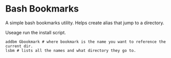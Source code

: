 Bash Bookmarks
==============

A simple bash bookmarks utility.  Helps create alias that jump to a directory.

Useage run the install script.

    addbm Gbookmark # where bookmark is the name you want to reference the current dir.
    lsbm # lists all the names and what directory they go to.


